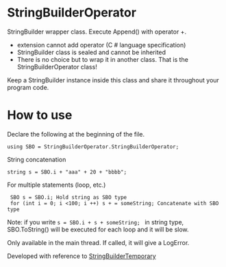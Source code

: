 
# StringBuilderOperator
StringBuilder wrapper class. Execute Append() with operator +.

* extension cannot add operator (C # language specification)
* StringBuilder class is sealed and cannot be inherited
* There is no choice but to wrap it in another class. That is the StringBuilderOperator class!

Keep a StringBuilder instance inside this class and share it throughout your program code.

# How to use
Declare the following at the beginning of the file.

```
using SBO = StringBuilderOperator.StringBuilderOperator;
```

String concatenation

```
string s = SBO.i + "aaa" + 20 + "bbbb";
```

For multiple statements (loop, etc.)

```
 SBO s = SBO.i; Hold string as SBO type
 for (int i = 0; i <100; i ++) s + = someString; Concatenate with SBO type
```
Note: if you write ```s = SBO.i + s + someString; ``` in string type, SBO.ToString() will be executed for each loop and it will be slow.

Only available in the main thread. If called, it will give a LogError.

Developed with reference to [StringBuilderTemporary](https://github.com/wotakuro/StringBuilderTemporary)
